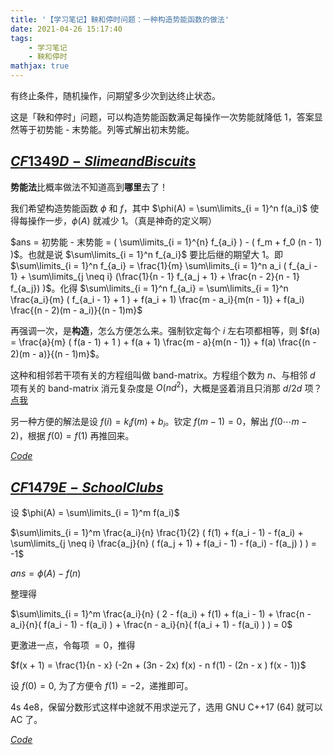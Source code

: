 ```yaml
---
title: '【学习笔记】鞅和停时问题：一种构造势能函数的做法'
date: 2021-04-26 15:17:40
tags:
    - 学习笔记
    - 鞅和停时
mathjax: true
---
```


有终止条件，随机操作，问期望多少次到达终止状态。

这是「鞅和停时」问题，可以构造势能函数满足每操作一次势能就降低 $1$，答案显然等于初势能 - 末势能。列等式解出初末势能。

## [$CF1349D-Slime and Biscuits$](https://www.luogu.com.cn/problem/CF1349D)

**势能法**比概率做法不知道高到**哪里**去了！

我们希望构造势能函数 $\phi$ 和 $f$，其中 $\phi(A) = \sum\limits_{i = 1}^n f(a_i)$ 使得每操作一步，$\phi(A)$ 就减少 $1$。（真是神奇的定义啊）

$ans = 初势能 - 末势能 = ( \sum\limits_{i = 1}^{n} f_{a_i} ) - ( f_m + f_0 (n - 1) )$。也就是说 $\sum\limits_{i = 1}^n f_{a_i}$ 要比后继的期望大 $1$。即 $\sum\limits_{i = 1}^n f_{a_i} = \frac{1}{m} \sum\limits_{i = 1}^n a_i ( f_{a_i - 1} + \sum\limits_{j \neq i} (\frac{1}{n - 1} f_{a_j + 1} + \frac{n - 2}{n - 1} f_{a_j}) )$。化得 $\sum\limits_{i = 1}^n f_{a_i} = \sum\limits_{i = 1}^n \frac{a_i}{m} ( f_{a_i - 1} + 1 ) + f(a_i + 1) \frac{m - a_i}{m(n - 1)} + f(a_i) \frac{(n - 2)(m - a_i)}{(n - 1)m}$

再强调一次，是**构造**，怎么方便怎么来。强制钦定每个 $i$ 左右项都相等，则 $f(a) = \frac{a}{m} ( f(a - 1) + 1 ) + f(a + 1) \frac{m - a}{m(n - 1)} + f(a) \frac{(n - 2)(m - a)}{(n - 1)m}$。

这种和相邻若干项有关的方程组叫做 band-matrix。方程组个数为 $n$、与相邻 $d$ 项有关的 band-matrix 消元复杂度是 $O(nd^2)$，大概是竖着消且只消那 $d$/$2d$ 项？[点我](https://www.luogu.com.cn/blog/froggy/qian-tan-gao-si-xiao-yuan-ta-zhan-zhi-band-matrix)

另一种方便的解法是设 $f(i) = k_i f(m) + b_i$。钦定 $f(m - 1) = 0$，解出 $f(0 \cdots m - 2)$，根据 $f(0) = f(1)$ 再推回来。

[$Code$](https://codeforces.com/contest/1349/submission/111783801)

## [$CF1479E-School Clubs$](https://www.luogu.com.cn/problem/CF1479E)

设 $\phi(A) = \sum\limits_{i = 1}^m f(a_i)$

$\sum\limits_{i = 1}^m \frac{a_i}{n} \frac{1}{2} ( f(1) + f(a_i - 1) - f(a_i) + \sum\limits_{j \neq i} \frac{a_j}{n} ( f(a_j + 1) + f(a_i - 1) - f(a_i) - f(a_j) ) ) = -1$

$ans = \phi(A) - f(n)$

整理得

$\sum\limits_{i = 1}^m \frac{a_i}{n} ( 2 - f(a_i) + f(1) + f(a_i - 1) + \frac{n - a_i}{n}( f(a_i - 1) - f(a_i) ) + \frac{n - a_i}{n}( f(a_i + 1) - f(a_i) ) ) = 0$

更激进一点，令每项 $= 0$，推得

$f(x + 1) = \frac{1}{n - x} (-2n + (3n - 2x) f(x) - n f(1) - (2n - x ) f(x - 1))$

设 $f(0) = 0$, 为了方便令 $f(1) = -2$，递推即可。

4s 4e8，保留分数形式这样中途就不用求逆元了，选用 GNU C++17 (64) 就可以 AC 了。

[$Code$](https://codeforces.com/problemset/submission/1479/114261827)